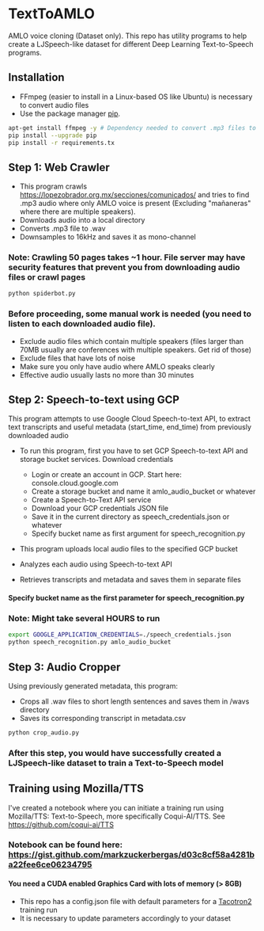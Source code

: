 # TextToAMLO

AMLO voice cloning (Dataset only). This repo has utility programs to help create a LJSpeech-like dataset for different Deep Learning Text-to-Speech programs. 

## Installation
- FFmpeg (easier to install in a Linux-based OS like Ubuntu) is necessary to convert audio files
- Use the package manager [pip](https://pip.pypa.io/en/stable/).

```bash
apt-get install ffmpeg -y # Dependency needed to convert .mp3 files to .wav
pip install --upgrade pip
pip install -r requirements.tx
```

## Step 1: Web Crawler
- This program crawls https://lopezobrador.org.mx/secciones/comunicados/ and tries to find .mp3 audio where only AMLO voice is present (Excluding "mañaneras" where there are multiple speakers).
- Downloads audio into a local directory
- Converts .mp3 file to .wav
- Downsamples to 16kHz and saves it as mono-channel

### Note: Crawling 50 pages takes ~1 hour. File server may have security features that prevent you from downloading audio files or crawl pages
```bash
python spiderbot.py
```

### Before proceeding, some manual work is needed (you need to listen to each downloaded audio file). 
- Exclude audio files which contain multiple speakers (files larger than 70MB usually are conferences with multiple speakers. Get rid of those)
- Exclude files that have lots of noise
- Make sure you only have audio where AMLO speaks clearly
- Effective audio usually lasts no more than 30 minutes

## Step 2: Speech-to-text using GCP
This program attempts to use Google Cloud Speech-to-text API, to extract text transcripts and useful metadata (start_time, end_time) from previously downloaded audio
- To run this program, first you have to set GCP Speech-to-text API and storage bucket services. Download credentials
  - Login or create an account in GCP. Start here: console.cloud.google.com
  - Create a storage bucket and name it amlo_audio_bucket or whatever
  - Create a Speech-to-Text API service 
  - Download your GCP credentials JSON file
  - Save it in the current directory as speech_credentials.json or whatever
  - Specify bucket name as first argument for speech_recognition.py

- This program uploads local audio files to the specified GCP bucket
- Analyzes each audio using Speech-to-text API
- Retrieves transcripts and metadata and saves them in separate files

#### Specify bucket name as the first parameter for speech_recognition.py
### Note: Might take several HOURS to run

```bash
export GOOGLE_APPLICATION_CREDENTIALS=./speech_credentials.json
python speech_recognition.py amlo_audio_bucket
```

## Step 3: Audio Cropper
Using previously generated metadata, this program:

- Crops all .wav files to short length sentences and saves them in /wavs directory
- Saves its corresponding transcript in metadata.csv
```bash
python crop_audio.py
```

### After this step, you would have successfully created a LJSpeech-like dataset to train a Text-to-Speech model
## Training using Mozilla/TTS
I've created a notebook where you can initiate a training run using Mozilla/TTS: Text-to-Speech, more specifically Coqui-AI/TTS. See https://github.com/coqui-ai/TTS

### Notebook can be found here: https://gist.github.com/markzuckerbergas/d03c8cf58a4281ba22fee6ce06234795
#### You need a CUDA enabled Graphics Card with lots of memory (> 8GB)
- This repo has a config.json file with default parameters for a [Tacotron2](https://github.com/NVIDIA/tacotron2) training run
- It is necessary to update parameters accordingly to your dataset
